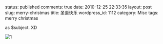 status: published
comments: true
date: 2010-12-25 22:33:35
layout: post
slug: merry-christmas
title: 圣诞快乐
wordpress_id: 1112
category: Misc
tags: merry christmas

as $subject. XD

![1](http://gfrog.net/wp-content/uploads/2010/12/merry_christmas.jpg)
